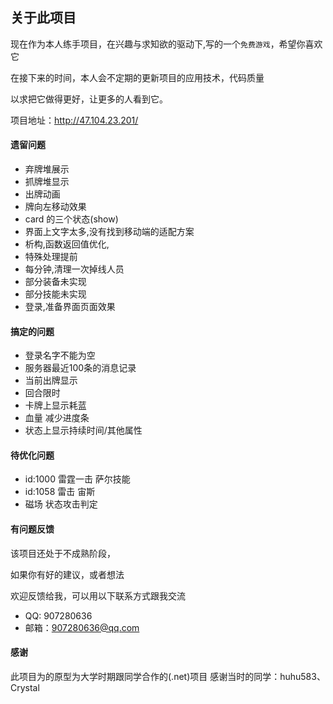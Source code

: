 ## 关于此项目
现在作为本人练手项目，在兴趣与求知欲的驱动下,写的一个`免费游戏`，希望你喜欢它

在接下来的时间，本人会不定期的更新项目的应用技术，代码质量

以求把它做得更好，让更多的人看到它。

项目地址：http://47.104.23.201/
#### 遗留问题
* 弃牌堆展示
* 抓牌堆显示
* 出牌动画
* 牌向左移动效果
* card 的三个状态(show)
* 界面上文字太多,没有找到移动端的适配方案
* 析构,函数返回值优化,
* 特殊处理提前
* 每分钟,清理一次掉线人员
* 部分装备未实现
* 部分技能未实现
* 登录,准备界面页面效果
#### 搞定的问题
* 登录名字不能为空
* 服务器最近100条的消息记录
* 当前出牌显示
* 回合限时
* 卡牌上显示耗蓝
* 血量 减少进度条
* 状态上显示持续时间/其他属性
#### 待优化问题
* id:1000  雷霆一击 萨尔技能
*  id:1058  雷击    宙斯
* 磁场 状态攻击判定
#### 有问题反馈
该项目还处于不成熟阶段，

如果你有好的建议，或者想法

欢迎反馈给我，可以用以下联系方式跟我交流
* QQ: 907280636
* 邮箱：907280636@qq.com
#### 感谢
此项目为的原型为大学时期跟同学合作的(.net)项目
感谢当时的同学：huhu583、Crystal
